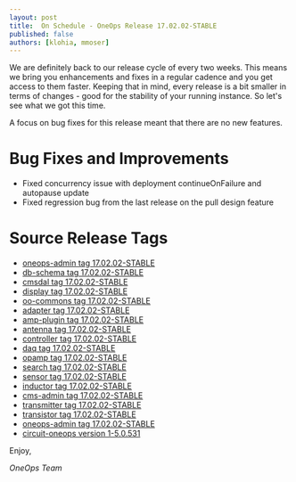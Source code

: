 ```yaml
---
layout: post
title:  On Schedule - OneOps Release 17.02.02-STABLE
published: false
authors: [klohia, mmoser]
---
```


We are definitely back to our release cycle of every two weeks. This means we bring you enhancements and fixes in a 
regular cadence and you get access to them faster. Keeping that in mind, every release is a bit smaller in terms of
changes - good for the stability of your running instance. So let's see what we got this time.

<!--more-->

A focus on bug fixes for this release meant that there are no new features. 

# Bug Fixes and Improvements

- Fixed concurrency issue with deployment continueOnFailure and autopause update
- Fixed regression bug from the last release on the pull design feature

# Source Release Tags

- [oneops-admin tag 17.02.02-STABLE](https://github.com/oneops/oneops-admin/tree/17.02.02-STABLE)
- [db-schema tag 17.02.02-STABLE](https://github.com/oneops/db-schema/tree/17.02.02-STABLE)
- [cmsdal tag 17.02.02-STABLE](https://github.com/oneops/cmsdal/tree/17.02.02-STABLE)
- [display tag 17.02.02-STABLE](https://github.com/oneops/display/tree/17.02.02-STABLE)
- [oo-commons tag 17.02.02-STABLE](https://github.com/oneops/oo-commons/tree/17.02.02-STABLE)
- [adapter tag 17.02.02-STABLE](https://github.com/oneops/adapter/tree/17.02.02-STABLE)
- [amp-plugin tag 17.02.02-STABLE](https://github.com/oneops/amq-plugin/tree/17.02.02-STABLE)
- [antenna tag 17.02.02-STABLE](https://github.com/oneops/antenna/tree/17.02.02-STABLE)
- [controller tag 17.02.02-STABLE](https://github.com/oneops/controller/tree/17.02.02-STABLE)
- [daq tag 17.02.02-STABLE](https://github.com/oneops/daq/tree/17.02.02-STABLE)
- [opamp tag 17.02.02-STABLE](https://github.com/oneops/opamp/tree/17.02.02-STABLE)
- [search tag 17.02.02-STABLE](https://github.com/oneops/search/tree/17.02.02-STABLE)
- [sensor tag 17.02.02-STABLE](https://github.com/oneops/sensor/tree/17.02.02-STABLE)
- [inductor tag 17.02.02-STABLE](https://github.com/oneops/inductor/tree/17.02.02-STABLE)
- [cms-admin tag 17.02.02-STABLE](https://github.com/oneops/cms-admin/tree/17.02.02-STABLE)
- [transmitter tag 17.02.02-STABLE](https://github.com/oneops/transmitter/tree/17.02.02-STABLE)
- [transistor tag 17.02.02-STABLE](https://github.com/oneops/transistor/tree/17.02.02-STABLE)
- [oneops-admin tag 17.02.02-STABLE](https://github.com/oneops/oneops-admin/tree/17.02.02-STABLE)
- [circuit-oneops version 1-5.0.531](https://github.com/oneops/circuit-oneops-1/releases/tag/circuit-oneops-1-5.0.531)

Enjoy,

_OneOps Team_
